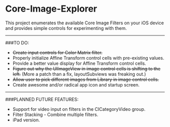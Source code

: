 Core-Image-Explorer
===================

This project enumerates the available Core Image Filters on your iOS device and provides 
simple controls for experimenting with them.

- - -

###TO DO:
* <del>Create input controls for Color Matrix filter.<del>
* Properly initialize Affine Transform control cells with pre-existing values.
* Provide a better value display for Affine Transform control cells.
* <del>Figure out why the UIImageView in image control cells is shifting to the left.</del> (More a patch than a fix, layoutSubviews was freaking out.)
* <del>Allow user to pick different images from Library in image control cells.</del>
* Create awesome and/or radical app icon and startup screen.

- - -

###PLANNED FUTURE FEATURES:
* Support for video input on filters in the CICategoryVideo group.
* Filter Stacking - Combine multiple filters.
* iPad version.